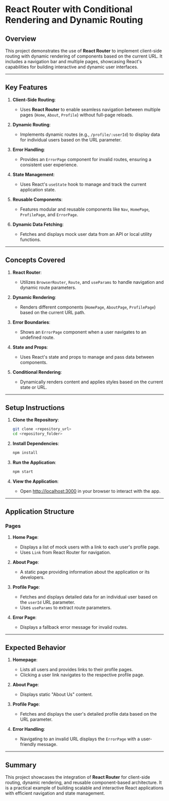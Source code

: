 # React Router with Conditional Rendering and Dynamic Routing

## Overview

This project demonstrates the use of **React Router** to implement client-side routing with dynamic rendering of components based on the current URL. It includes a navigation bar and multiple pages, showcasing React's capabilities for building interactive and dynamic user interfaces.

---

## Key Features

1. **Client-Side Routing**:

   - Uses **React Router** to enable seamless navigation between multiple pages (`Home`, `About`, `Profile`) without full-page reloads.

2. **Dynamic Routing**:

   - Implements dynamic routes (e.g., `/profile/:userId`) to display data for individual users based on the URL parameter.

3. **Error Handling**:

   - Provides an `ErrorPage` component for invalid routes, ensuring a consistent user experience.

4. **State Management**:

   - Uses React's `useState` hook to manage and track the current application state.

5. **Reusable Components**:

   - Features modular and reusable components like `Nav`, `HomePage`, `ProfilePage`, and `ErrorPage`.

6. **Dynamic Data Fetching**:

   - Fetches and displays mock user data from an API or local utility functions.

---

## Concepts Covered

1. **React Router**:

   - Utilizes `BrowserRouter`, `Route`, and `useParams` to handle navigation and dynamic route parameters.

2. **Dynamic Rendering**:

   - Renders different components (`HomePage`, `AboutPage`, `ProfilePage`) based on the current URL path.

3. **Error Boundaries**:

   - Shows an `ErrorPage` component when a user navigates to an undefined route.

4. **State and Props**:

   - Uses React's state and props to manage and pass data between components.

5. **Conditional Rendering**:

   - Dynamically renders content and applies styles based on the current state or URL.

---

## Setup Instructions

1. **Clone the Repository**:

   ```bash
   git clone <repository_url>
   cd <repository_folder>
   ```

2. **Install Dependencies**:

   ```bash
   npm install
   ```

3. **Run the Application**:

   ```bash
   npm start
   ```

4. **View the Application**:
   - Open [http://localhost:3000](http://localhost:3000) in your browser to interact with the app.

---

## Application Structure

### Pages

1. **Home Page**:

   - Displays a list of mock users with a link to each user's profile page.
   - Uses `Link` from React Router for navigation.

2. **About Page**:

   - A static page providing information about the application or its developers.

3. **Profile Page**:

   - Fetches and displays detailed data for an individual user based on the `userId` URL parameter.
   - Uses `useParams` to extract route parameters.

4. **Error Page**:
   - Displays a fallback error message for invalid routes.

---

## Expected Behavior

1. **Homepage**:

   - Lists all users and provides links to their profile pages.
   - Clicking a user link navigates to the respective profile page.

2. **About Page**:

   - Displays static "About Us" content.

3. **Profile Page**:

   - Fetches and displays the user's detailed profile data based on the URL parameter.

4. **Error Handling**:
   - Navigating to an invalid URL displays the `ErrorPage` with a user-friendly message.

---

## Summary

This project showcases the integration of **React Router** for client-side routing, dynamic rendering, and reusable component-based architecture. It is a practical example of building scalable and interactive React applications with efficient navigation and state management.
